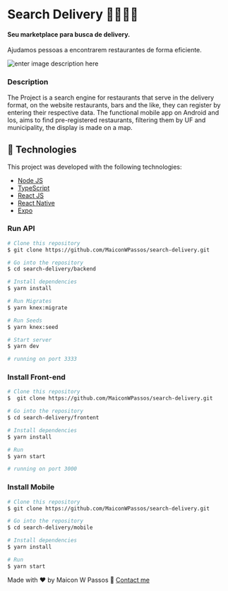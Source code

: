 # Search Delivery 👨🏻‍🍳🛵
 #### Seu marketplace  para busca de delivery.
 Ajudamos pessoas a encontrarem restaurantes de forma eficiente.

 ![enter image description here](http://img.mwps.com.br/github/serach-delivery/folder.png)


### Description
  
  
The Project is a search engine for restaurants that serve in the delivery format, on the website restaurants, bars and the like, they can register by entering their respective data. The functional mobile app on Android and Ios, aims to find pre-registered restaurants, filtering them by UF and municipality, the display is made on a map.

## :rocket: Technologies

This project was developed with the following technologies:

- [Node JS](https://nodejs.org/en/)
- [TypeScript](https://www.typescriptlang.org/)
- [React JS](https://reactjs.org/)
- [React Native](https://reactnative.dev/)
- [Expo](https://expo.io)




### Run API 

```bash
# Clone this repository
$ git clone https://github.com/MaiconWPassos/search-delivery.git

# Go into the repository
$ cd search-delivery/backend

# Install dependencies
$ yarn install

# Run Migrates
$ yarn knex:migrate

# Run Seeds
$ yarn knex:seed

# Start server
$ yarn dev

# running on port 3333
```

### Install Front-end

```bash
# Clone this repository
$  git clone https://github.com/MaiconWPassos/search-delivery.git

# Go into the repository
$ cd search-delivery/frontent

# Install dependencies
$ yarn install

# Run
$ yarn start

# running on port 3000
```

### Install Mobile

```bash
# Clone this repository
$ git clone https://github.com/MaiconWPassos/search-delivery.git

# Go into the repository
$ cd search-delivery/mobile

# Install dependencies
$ yarn install

# Run
$ yarn start
```

Made with ♥ by Maicon W Passos :wave: [Contact me](https://www.linkedin.com/in/maicon-w-passos-044a91156/)
